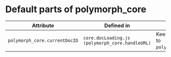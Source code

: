 # Default parts of polymorph_core

| Attribute | Defined in | Role |
|-----------|------------|----- |
|`polymorph_core.currentDocID` | `core.docLoading.js (polymorph_core.handleURL)`| Keeps track of the current document ID, and hence allows pointing to `polymorph_core.userData.documents[polymorph_core.currentDocID]`.
